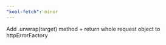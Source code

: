 ```yaml
---
"kool-fetch": minor
---
```


Add .unwrap(target) method + return whole request object to httpErrorFactory
